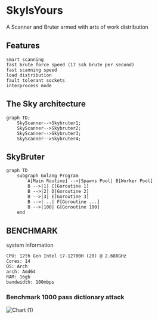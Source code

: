 # SkyIsYours
A Scanner and Bruter armed with arts of work distribution

## Features
```
smart scanning
fast brute force speed (17 ssh brute per second)
fast scanning speed
load distribution
fault tolerant sockets
interprocess mode
```

## The Sky architecture
```mermaid
graph TD;
    SkyScanner-->Skybruter1;
    SkyScanner-->Skybruter2;
    SkyScanner-->Skybruter3;
    SkyScanner-->Skybruter4;
```

## SkyBruter

```mermard
graph TD
    subgraph Golang Program
        A[Main Routine] -->|Spawns Pool| B[Worker Pool]
        B -->|1| C[Goroutine 1]
        B -->|2| D[Goroutine 2]
        B -->|3| E[Goroutine 3]
        B -->|...| F[Goroutine ...]
        B -->|100| G[Goroutine 100]
    end
```
## BENCHMARK

system information
```
CPU: 12th Gen Intel i7-12700H (20) @ 2.688GHz
Cores: 14
OS: Arch
arch: Amd64
RAM: 16gb
bandwidth: 100mbps
```


### Benchmark 1000 pass dictionary attack

![Chart (1)](https://github.com/polymaster3313/SkyIsYours/assets/93959737/9091ed91-da20-4c66-85ab-1777bcbfc607)
